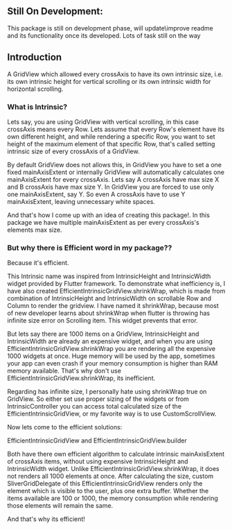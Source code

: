 ## Still On Development:
This package is still on development phase, will update\improve readme and its functionality once its developed.
Lots of task still on the way

## Introduction

A GridView which allowed every crossAxis to have its own intrinsic size, i.e.
its own intrinsic height for vertical scrolling or its own intrinsic width for horizontal scrolling.
### What is Intrinsic?
Lets say, you are using GridView with vertical scrolling, in this case crossAxis means every Row.
Lets assume that every Row's element have its own different height, and while rendering a specific Row,
you want to set height of the maximum element of that specific Row,
that's called setting intrinsic size of every crossAxis of a GridView.

By default GridView does not allows this, in GridView you have to set a one fixed mainAxisExtent
or internally GridView will automatically calculates one mainAxisExtent for every crossAxis.
Lets say A crossAxis have max size X and B crossAxis have max size Y.
In GridView you are forced to use only one mainAxisExtent, say Y.
So even A crossAxis have to use Y mainAxisExtent, leaving unnecessary white spaces.

And that's how I come up with an idea of creating this package!.
In this package we have multiple mainAxisExtent as per every crossAxis's elements max size.

### But why there is Efficient word in my package??
Because it's efficient.

This Intrinsic name was inspired from IntrinsicHeight and IntrinsicWidth widget provided by Flutter framework.
To demonstrate what inefficiency is, I have also created EfficientIntrinsicGridView.shrinkWrap,
which is made from combination of IntrinsicHeight and IntrinsicWidth
on scrollable Row and Column to render the gridview.
I have named it shrinkWrap, because most of new developer learns about shrinkWrap
when flutter is throwing has infinite size error on Scrolling item.
This widget prevents that error.

But lets say there are 1000 items on a GridView, IntrinsicHeight and IntrinsicWidth are already an expensive widget,
and when you are using EfficientIntrinsicGridView.shrinkWrap you are rendering all the expensive 1000 widgets at once.
Huge memory will be used by the app, sometimes your app can even crash
if your memory consumption is higher than RAM memory available.
That's why don't use EfficientIntrinsicGridView.shrinkWrap, its inefficient.

Regarding has infinite size, I personally hate using shrinkWrap true on GridView.
So either set use proper sizing of the widgets or from IntrinsicController
you can access total calculated size of the EfficientIntrinsicGridView,
or my favorite way is to use CustomScrollView.

Now lets come to the efficient solutions:

EfficientIntrinsicGridView and EfficientIntrinsicGridView.builder

Both have there own efficient algorithm to calculate intrinsic mainAxisExtent of crossAxis items,
without using expensive IntrinsicHeight and IntrinsicWidth widget.
Unlike EfficientIntrinsicGridView.shrinkWrap, it does not renders all 1000 elements at once.
After calculating the size, custom SliverGridDelegate of this EfficientIntrinsicGridView
renders only the element which is visible to the user, plus one extra buffer.
Whether the items available are 100 or 1000, the memory consumption
while rendering those elements will remain the same.

And that's why its efficient!
